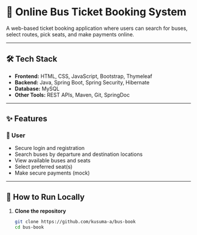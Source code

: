 # 🚌 Online Bus Ticket Booking System

A web-based ticket booking application where users can search for buses, select routes, pick seats, and make payments online.

---

## 🛠 Tech Stack

- **Frontend:** HTML, CSS, JavaScript, Bootstrap, Thymeleaf
- **Backend:** Java, Spring Boot, Spring Security, Hibernate
- **Database:** MySQL
- **Other Tools:** REST APIs, Maven, Git, SpringDoc

---

## ✨ Features

### 👤 User
- Secure login and registration
- Search buses by departure and destination locations
- View available buses and seats
- Select preferred seat(s)
- Make secure payments (mock)

---

## 🔧 How to Run Locally

1. **Clone the repository**
   ```bash
   git clone https://github.com/kusuma-a/bus-book
   cd bus-book

